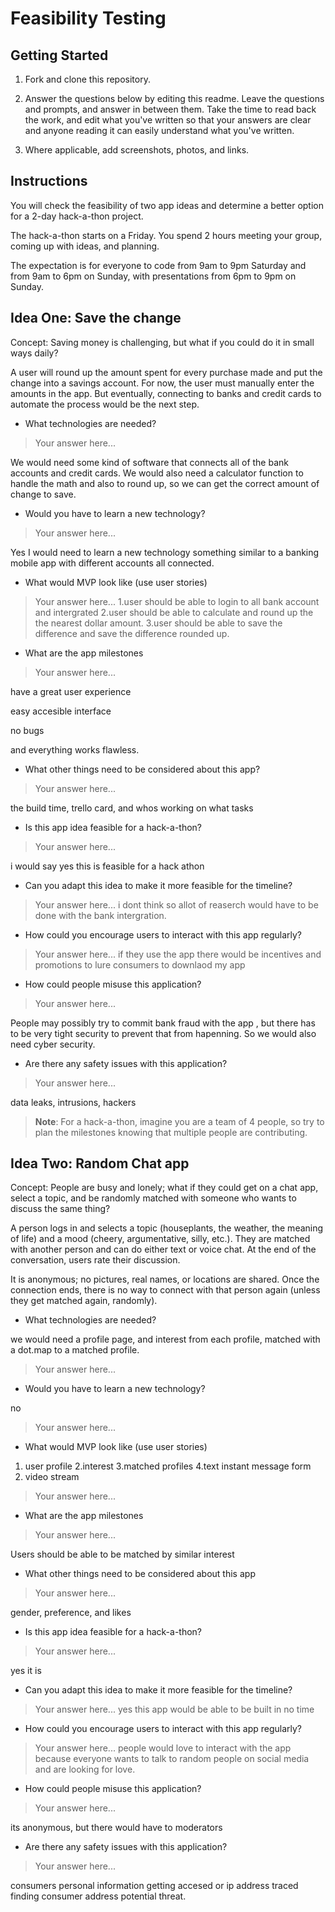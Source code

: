 # Feasibility Testing

## Getting Started

1. Fork and clone this repository.

1. Answer the questions below by editing this readme. Leave the questions and prompts, and answer in between them. Take the time to read back the work, and edit what you've written so that your answers are clear and anyone reading it can easily understand what you've written.

1. Where applicable, add screenshots, photos, and links.

## Instructions

You will check the feasibility of two app ideas and determine a better option for a 2-day hack-a-thon project.

The hack-a-thon starts on a Friday. You spend 2 hours meeting your group, coming up with ideas, and planning.

The expectation is for everyone to code from 9am to 9pm Saturday and from 9am to 6pm on Sunday, with presentations from 6pm to 9pm on Sunday.

## Idea One: Save the change

Concept: Saving money is challenging, but what if you could do it in small ways daily?

A user will round up the amount spent for every purchase made and put the change into a savings account. For now, the user must manually enter the amounts in the app. But eventually, connecting to banks and credit cards to automate the process would be the next step.

- What technologies are needed?

> Your answer here...

We would need some kind of software that connects all of the bank accounts and credit cards.
We would also need a calculator function to handle the math and also to round up, so we can
get the correct amount of change to save.

- Would you have to learn a new technology?


> Your answer here...

Yes I would need to learn a new technology something similar to a banking mobile app with different accounts all connected.

- What would MVP look like (use user stories)




> Your answer here...
1.user should be able to login to all bank account and intergrated
2.user should be able to calculate and round up the the nearest dollar amount.
3.user should be able to save the difference and save the difference rounded up.


- What are the app milestones

> Your answer here...

have a great user experience

easy accesible interface

no bugs 

and everything works flawless.

- What other things need to be considered about this app?

> Your answer here...

the build time, trello card, and whos working on what tasks

- Is this app idea feasible for a hack-a-thon?

> Your answer here...

i would say yes this is feasible for a hack athon

- Can you adapt this idea to make it more feasible for the timeline?

> Your answer here...
i dont think so allot of reaserch would have to be done with the bank intergration.

- How could you encourage users to interact with this app regularly?

> Your answer here...
if they use the app there would be incentives and promotions to lure consumers to downlaod my app

- How could people misuse this application?


> Your answer here...

People may possibly try to commit bank fraud with the app , but there has to be very tight security to prevent that from hapenning. So we would also need cyber security.

- Are there any safety issues with this application?

> Your answer here...

data leaks, intrusions, hackers

> **Note**: For a hack-a-thon, imagine you are a team of 4 people, so try to plan the milestones knowing that multiple people are contributing.

## Idea Two: Random Chat app

Concept: People are busy and lonely; what if they could get on a chat app, select a topic, and be randomly matched with someone who wants to discuss the same thing?

A person logs in and selects a topic (houseplants, the weather, the meaning of life) and a mood (cheery, argumentative, silly, etc.). They are matched with another person and can do either text or voice chat. At the end of the conversation, users rate their discussion.

It is anonymous; no pictures, real names, or locations are shared. Once the connection ends, there is no way to connect with that person again (unless they get matched again, randomly).

- What technologies are needed?

we would need a profile page, and interest from each profile, matched with a dot.map to a matched profile.

> Your answer here...

- Would you have to learn a new technology?

no

> Your answer here...

- What would MVP look like (use user stories)

1. user profile
2.interest
3.matched profiles
4.text instant message form
5. video stream

> Your answer here...

- What are the app milestones

> Your answer here...

Users should be able to be matched by similar interest

- What other things need to be considered about this app

> Your answer here...

gender, preference, and likes

- Is this app idea feasible for a hack-a-thon?

> Your answer here...

yes it is

- Can you adapt this idea to make it more feasible for the timeline?

> Your answer here...
yes this app would be able to be built in no time
- How could you encourage users to interact with this app regularly?

> Your answer here...
people would love to interact with the app because everyone wants to talk to random people on social media and are looking for love.

- How could people misuse this application?

> Your answer here...

its anonymous, but there would have to moderators

- Are there any safety issues with this application?



> Your answer here...

consumers personal information getting accesed or ip address traced finding consumer address potential threat.
